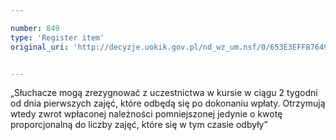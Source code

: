 ```yaml
---

number: 849
type: 'Register item'
original_uri: 'http://decyzje.uokik.gov.pl/nd_wz_um.nsf/0/653E3EFFB76497AAC12572DD003296FD?OpenDocument'


---
```


„Słuchacze mogą zrezygnować z uczestnictwa w kursie w ciągu 2 tygodni od dnia pierwszych zajęć, które odbędą się po dokonaniu wpłaty. Otrzymują wtedy zwrot wpłaconej należności pomniejszonej jedynie o kwotę proporcjonalną do liczby zajęć, które się w tym czasie odbyły”
